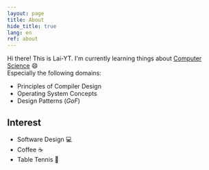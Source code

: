```yaml
---
layout: page
title: About
hide_title: true
lang: en
ref: about
---
```


Hi there! This is Lai-YT. I'm currently learning things about [Computer Science](https://en.wikipedia.org/wiki/Computer_science) :smile: \
Especially the following domains:

- Principles of Compiler Design
- Operating System Concepts
- Design Patterns (*GoF*)

## Interest

- Software Design :computer:
- Coffee :coffee:
- Table Tennis :ping_pong:
